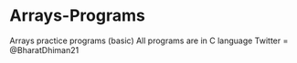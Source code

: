 # Arrays-Programs
Arrays practice programs (basic)
All programs are in C language
Twitter = @BharatDhiman21
